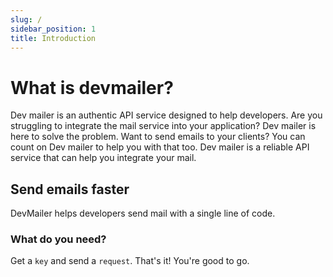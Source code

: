 ```yaml
---
slug: /
sidebar_position: 1
title: Introduction
---
```


# What is devmailer?

Dev mailer is an authentic API service designed to help developers. Are you struggling to integrate the mail service into your application? Dev mailer is here to solve the problem. Want to send emails to your clients? You can count on Dev mailer to help you with that too. Dev mailer is a reliable API service that can help you integrate your mail.

## Send emails faster

DevMailer helps developers send mail with a single line of code.

### What do you need?

Get a `key` and send a `request`. That's it! You're good to go.
